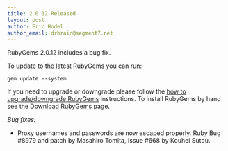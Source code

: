 ```yaml
---
title: 2.0.12 Released
layout: post
author: Eric Hodel
author_email: drbrain@segment7.net
---
```


RubyGems 2.0.12 includes a bug fix.

To update to the latest RubyGems you can run:

    gem update --system

If you need to upgrade or downgrade please follow the [how to upgrade/downgrade
RubyGems][upgrading] instructions.  To install RubyGems by hand see the
[Download RubyGems][download] page.

_Bug fixes:_

* Proxy usernames and passwords are now escaped properly.  Ruby Bug #8979 and patch by Masahiro Tomita, Issue #668 by Kouhei Sutou.


[download]: http://rubygems.org/pages/download
[upgrading]: http://rubygems.rubyforge.org/rubygems-update/UPGRADING_rdoc.html


